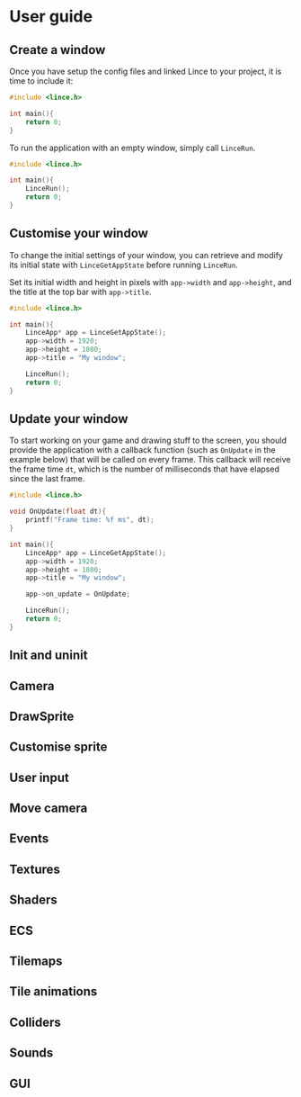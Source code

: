 # User guide

## Create a window

Once you have setup the config files and linked Lince to your project, it is time to include it:
```c
#include <lince.h>

int main(){
    return 0;
}
```

To run the application with an empty window, simply call `LinceRun`.
```c
#include <lince.h>

int main(){
    LinceRun();
    return 0;
}
```

## Customise your window

To change the initial settings of your window, you can
retrieve and modify its initial state with `LinceGetAppState` before running `LinceRun`.

Set its initial width and height in pixels with `app->width` and `app->height`, and the title at the top bar with `app->title`.

```c
#include <lince.h>

int main(){
    LinceApp* app = LinceGetAppState();
    app->width = 1920;
    app->height = 1080;
    app->title = "My window";

    LinceRun();
    return 0;
}
```


## Update your window

To start working on your game and drawing stuff to the screen,
you should provide the application with a callback function (such as `OnUpdate`
in the example below) that will be called on every frame.
This callback will receive the frame time `dt`, which is the number of
milliseconds that have elapsed since the last frame.

```c
#include <lince.h>

void OnUpdate(float dt){
    printf("Frame time: %f ms", dt);
}

int main(){
    LinceApp* app = LinceGetAppState();
    app->width = 1920;
    app->height = 1080;
    app->title = "My window";

    app->on_update = OnUpdate;

    LinceRun();
    return 0;
}
```

## Init and uninit

## Camera

## DrawSprite

## Customise sprite
## User input
## Move camera
## Events
## Textures
## Shaders
## ECS
## Tilemaps
## Tile animations
## Colliders
## Sounds
## GUI
